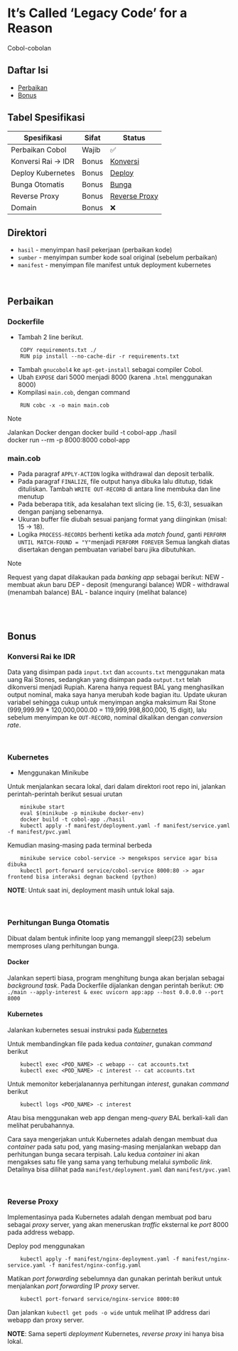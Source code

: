 # It’s Called ‘Legacy Code’ for a Reason
Cobol-cobolan

## Daftar Isi
- [Perbaikan](#perbaikan)
- [Bonus](#bonus)

## Tabel Spesifikasi
| Spesifikasi          | Sifat | Status |
| -------------------- | ----- | ------ |
| Perbaikan Cobol      | Wajib | ✅ |
| Konversi Rai -> IDR  | Bonus | [Konversi](#konversi-rai-ke-idr) |
| Deploy Kubernetes       | Bonus | [Deploy](#kubernetes) |
| Bunga Otomatis        | Bonus | [Bunga](#perhitungan-bunga-otomatis) |
| Reverse Proxy       | Bonus | [Reverse Proxy](#reverse-proxy) |
| Domain     | Bonus | ❌ |


## Direktori
- `hasil` - menyimpan hasil pekerjaan (perbaikan kode)
- `sumber` - menyimpan sumber kode soal original (sebelum perbaikan)
- `manifest` - menyimpan file manifest untuk deployment kubernetes

<br>

## Perbaikan
### Dockerfile
- Tambah 2 line berikut.
```
    COPY requirements.txt ./
    RUN pip install --no-cache-dir -r requirements.txt
```
-  Tambah `gnucobol4` ke `apt-get-install` sebagai compiler Cobol.
- Ubah `EXPOSE` dari 5000 menjadi 8000 (karena `.html` menggunakan 8000)
- Kompilasi `main.cob`, dengan command
```
    RUN cobc -x -o main main.cob
```

>[!note]
> Jalankan Docker dengan
>docker build -t cobol-app ./hasil <br>
>docker run --rm -p 8000:8000 cobol-app <br>

### main.cob
- Pada paragraf `APPLY-ACTION` logika withdrawal dan deposit terbalik.
- Pada paragraf `FINALIZE`, file output hanya dibuka lalu ditutup, tidak dituliskan. Tambah `WRITE OUT-RECORD` di antara line membuka dan line menutup
- Pada beberapa titik, ada kesalahan text slicing (ie. 1:5, 6:3), sesuaikan dengan panjang sebenarnya.
- Ukuran buffer file diubah sesuai panjang format yang diinginkan (misal: 15 -> 18).
- Logika `PROCESS-RECORDS` berhenti ketika ada *match found*, ganti `PERFORM UNTIL MATCH-FOUND = "Y"`menjadi `PERFORM FOREVER`
Semua langkah diatas disertakan dengan pembuatan variabel baru jika dibutuhkan.

>[!note]
> Request yang dapat dilakaukan pada *banking app* sebagai berikut:
>NEW - membuat akun baru
>DEP - deposit (mengurangi balance)
>WDR - withdrawal (menambah balance)
>BAL - balance inquiry (melihat balance)

<br>
<br>

## Bonus
### Konversi Rai ke IDR
Data yang disimpan pada `input.txt` dan `accounts.txt` menggunakan mata uang Rai Stones, sedangkan yang disimpan pada `output.txt` telah dikonversi menjadi Rupiah. Karena hanya request BAL yang menghasilkan output nominal, maka saya hanya merubah kode bagian itu. Update ukuran variabel sehingga cukup untuk menyimpan angka maksimum Rai Stone (999,999.99 * 120,000,000.00 = 119,999,998,800,000, 15 digit),  lalu sebelum menyimpan ke `OUT-RECORD`, nominal dikalikan dengan *conversion rate*.

<br>

### Kubernetes
- Menggunakan Minikube


Untuk menjalankan secara lokal, dari dalam direktori root repo ini, jalankan perintah-perintah berikut sesuai urutan
```
    minikube start
    eval $(minikube -p minikube docker-env)
    docker build -t cobol-app ./hasil
    kubectl apply -f manifest/deployment.yaml -f manifest/service.yaml -f manifest/pvc.yaml
```
Kemudian masing-masing pada terminal berbeda
```
    minikube service cobol-service -> mengekspos service agar bisa dibuka
    kubectl port-forward service/cobol-service 8000:80 -> agar frontend bisa interaksi degnan backend (python)
```

**NOTE**: Untuk saat ini, deployment masih untuk lokal saja.

<br>

### Perhitungan Bunga Otomatis
Dibuat dalam bentuk infinite loop yang memanggil sleep(23) sebelum memproses ulang perhitungan bunga. <br>

#### Docker
Jalankan seperti biasa, program menghitung bunga akan berjalan sebagai *background task*. Pada Dockerfile dijalankan dengan perintah berikut:
`CMD  ./main --apply-interest & exec uvicorn app:app --host 0.0.0.0 --port 8000` 

#### Kubernetes
Jalankan kubernetes sesuai instruksi pada [Kubernetes](./README.md#L59) <br>

Untuk membandingkan file pada kedua *container*, gunakan *command* berikut
```
    kubectl exec <POD_NAME> -c webapp -- cat accounts.txt
    kubectl exec <POD_NAME> -c interest -- cat accounts.txt
```
Untuk memonitor keberjalanannya perhitungan *interest*, gunakan *command* berikut
```
    kubectl logs <POD_NAME> -c interest
```

Atau bisa menggunakan web app dengan meng-*query* BAL berkali-kali dan melihat perubahannya.

Cara saya mengerjakan untuk Kubernetes adalah dengan membuat dua *container* pada satu pod, yang masing-masing menjalankan webapp dan perhitungan bunga secara terpisah. Lalu kedua *container* ini akan mengakses satu file yang sama yang terhubung melalui *symbolic link*. Detailnya bisa dilihat pada `manifest/deployment.yaml` dan `manifest/pvc.yaml`

<br>

### Reverse Proxy 
Implementasinya pada Kubernetes adalah dengan membuat pod baru sebagai *proxy* server, yang akan meneruskan *traffic* eksternal ke *port* 8000 pada address webapp.

Deploy pod menggunakan
```
    kubectl apply -f manifest/nginx-deployment.yaml -f manifest/nginx-service.yaml -f manifest/nginx-config.yaml
```
Matikan *port forwarding* sebelumnya dan gunakan perintah berikut untuk menjalankan *port forwarding* IP *proxy* server.
```
    kubectl port-forward service/nginx-service 8000:80
```

Dan jalankan `kubectl get pods -o wide` untuk melihat IP address dari webapp dan proxy server.

**NOTE**: Sama seperti *deployment* Kubernetes, *reverse proxy* ini hanya bisa lokal.
